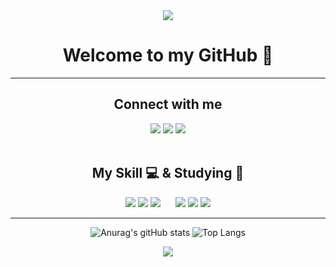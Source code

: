<div align="center">
  <div>
    <img src="https://capsule-render.vercel.app/api?type=shark&color=8bd6d3&height=140&section=header&text=jms8540&fontSize=70&fontColor=eee&rotate=5" />
  </div>

  <h1>Welcome to my GitHub 👋</h1>
  <hr>

  <div>
    <h2>Connect with me</h2>
    <a href="https://github.com/jms8540" target="_blank"><img src="https://img.shields.io/badge/GitHub-2a2a2a?style=flat-square&logo=GigHub&logoColor=white"/></a>
    <a href="https://velog.io/@jms1031" target="_blank"><img src="https://img.shields.io/badge/Velog-20C997?style=flat-square&logo=Velog&logoColor=white"/></a>
    <a href="https://www.instagram.com/jeonminsu10_31/" target="_blank"><img src="https://img.shields.io/badge/Instagram-E4405F?style=flat-square&logo=Instagram&logoColor=white"/></a>
  </div>
  <br>

  <h2>My Skill 💻 & Studying 📖</h2>
  <div>
    <img src="https://skillicons.dev/icons?i=html">
    <img src="https://skillicons.dev/icons?i=css">
    <img src="https://skillicons.dev/icons?i=js">
    &nbsp;&nbsp;&nbsp;&nbsp;
    <img src="https://skillicons.dev/icons?i=java">
    <img src="https://skillicons.dev/icons?i=python">
    <img src="https://skillicons.dev/icons?i=react">
  </div>
  <hr>

  ![Anurag's gitHub stats](https://github-readme-stats.vercel.app/api?username=jms8540&show_icons=true&theme=neon)
  ![Top Langs](https://github-readme-stats.vercel.app/api/top-langs/?username=jms8540&layout=compact&theme=tokyonight)
  <br>
  
  <div>
    <img src="https://capsule-render.vercel.app/api?type=cylinder&color=633122&height=100&section=footer&text=Nice%20to%20meet%20you%20:D&fontColor=eee&fontSize=42"/>
  </div>
  
</div>


